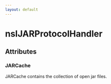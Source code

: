 ```yaml
---
layout: default
---
```


# nsIJARProtocolHandler #

## Attributes ##

### JARCache ###
  
JARCache contains the collection of open jar files.  
  
